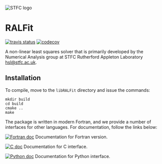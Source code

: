 ![STFC logo](http://www.stfc.ac.uk/stfc/includes/themes/MuraSTFC/assets/legacy/2473_web_2.png)

# RALFit

[![travis status](https://travis-ci.org/ralna/RALFit.svg?branch=master)](https://travis-ci.org/ralna/RALFit)
[![codecov](https://codecov.io/gh/ralna/RALFit/branch/master/graph/badge.svg)](https://codecov.io/gh/ralna/RALFit)

A non-linear least squares solver that is primarily developed by the Numerical Analysis group at STFC Rutherford Appleton Laboratory hsl@stfc.ac.uk.

## Installation

To compile, move to the `libRALFit` directory and issue the commands:
```
mkdir build
cd build
cmake ..
make
```

The package is written in modern Fortran, and we provide a number of interfaces for other languages.  For documentation, follow the links below:

[![Fortran doc](https://readthedocs.org/projects/ralfit-fortran/badge/?version=latest)](http://ralfit.readthedocs.io/projects/Fortran/en/latest/?badge=latest) Documentation for Fortran version.

[![C doc](https://readthedocs.org/projects/ralfit-c/badge/?version=latest)](http://ralfit.readthedocs.io/projects/C/en/latest/?badge=latest) Documentation for C interface.

[![Python doc](https://readthedocs.org/projects/ralfit-python/badge/?version=latest)](http://ralfit.readthedocs.io/projects/Python/en/latest/?badge=latest) Documentation for Python interface.
